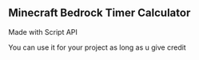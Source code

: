 ## Minecraft Bedrock Timer Calculator
Made with Script API

You can use it for your project as long as u give credit
